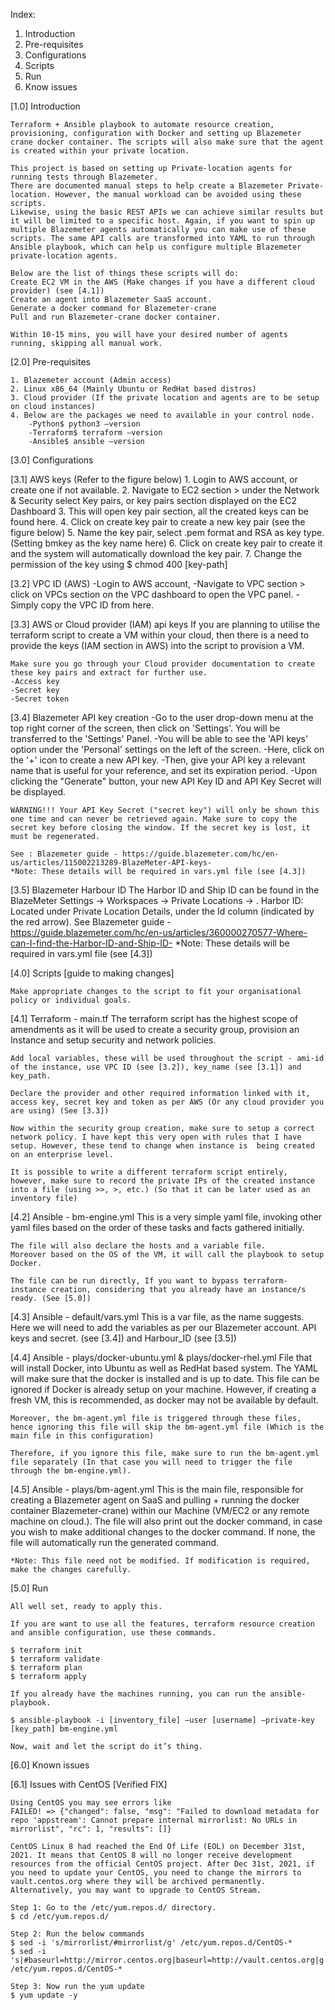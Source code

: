 Index:

1. Introduction
2. Pre-requisites
3. Configurations
4. Scripts
5. Run
6. Know issues

[1.0] Introduction

    Terraform + Ansible playbook to automate resource creation, provisioning, configuration with Docker and setting up Blazemeter crane docker container. The scripts will also make sure that the agent is created within your private location.

    This project is based on setting up Private-location agents for running tests through Blazemeter. 
    There are documented manual steps to help create a Blazemeter Private-location. However, the manual workload can be avoided using these scripts. 
    Likewise, using the basic REST APIs we can achieve similar results but it will be limited to a specific host. Again, if you want to spin up multiple Blazemeter agents automatically you can make use of these scripts. The same API calls are transformed into YAML to run through Ansible playbook, which can help us configure multiple Blazemeter private-location agents. 

    Below are the list of things these scripts will do:
    Create EC2 VM in the AWS (Make changes if you have a different cloud provider) (see [4.1])
    Create an agent into Blazemeter SaaS account. 
    Generate a docker command for Blazemeter-crane
    Pull and run Blazemeter-crane docker container. 

    Within 10-15 mins, you will have your desired number of agents running, skipping all manual work.


[2.0] Pre-requisites

    1. Blazemeter account (Admin access)
    2. Linux x86_64 (Mainly Ubuntu or RedHat based distros)
    3. Cloud provider (If the private location and agents are to be setup on cloud instances)
    4. Below are the packages we need to available in your control node.
        -Python$ python3 —version
        -Terraform$ terraform —version
        -Ansible$ ansible —version


[3.0] Configurations

[3.1] AWS keys (Refer to the figure below) 
    1. Login to AWS account, or create one if not available. 
    2. Navigate to EC2 section > under the Network & Security select Key pairs, or key pairs section displayed on the EC2 Dashboard 
    3. This will open key pair section, all the created keys can be found here. 
    4. Click on create key pair to create a new key pair (see the figure below) 
    5. Name the key pair, select .pem format and RSA as key type. (Setting bmkey as the key name here) 
    6. Click on create key pair to create it and the system will automatically download the key pair. 
    7. Change the permission of the key using $ chmod 400 [key-path] 

[3.2] VPC ID (AWS) 
    -Login to AWS account, 
    -Navigate to VPC section > click on VPCs section on the VPC dashboard to open the VPC panel. 
    -Simply copy the VPC ID from here. 

[3.3] AWS or Cloud provider (IAM) api keys
    If you are planning to utilise the terraform script to create a VM within your cloud, then there is a need to provide the keys (IAM section in AWS) into the script to provision a VM. 

    Make sure you go through your Cloud provider documentation to create these key pairs and extract for further use. 
    -Access key
    -Secret key
    -Secret token


[3.4] Blazemeter API key creation
    -Go to the user drop-down menu at the top right corner of the screen, then click on 'Settings'. You will be transferred to the 'Settings' Panel.
    -You will be able to see the 'API keys' option under the 'Personal' settings on the left of the screen.
    -Here, click on the '+' icon to create a new API key.
    -Then, give your API key a relevant name that is useful for your reference, and set its expiration period.
    -Upon clicking the "Generate" button, your new API Key ID and API Key Secret will be displayed.

    WARNING!!! Your API Key Secret ("secret key") will only be shown this one time and can never be retrieved again. Make sure to copy the secret key before closing the window. If the secret key is lost, it must be regenerated.

    See : Blazemeter guide - https://guide.blazemeter.com/hc/en-us/articles/115002213289-BlazeMeter-API-keys-
    *Note: These details will be required in vars.yml file (see [4.3])


[3.5] Blazemeter Harbour ID
    The Harbor ID and Ship ID can be found in the BlazeMeter Settings -> Workspaces -> Private Locations -> <Your Private Location>. 
    Harbor ID: Located under Private Location Details, under the Id column (indicated by the red arrow).
    See Blazemeter guide - https://guide.blazemeter.com/hc/en-us/articles/360000270577-Where-can-I-find-the-Harbor-ID-and-Ship-ID-
    *Note: These details will be required in vars.yml file (see [4.3])


[4.0] Scripts [guide to making changes]

    Make appropriate changes to the script to fit your organisational policy or individual goals. 

[4.1] Terraform - main.tf
    The terraform script has the highest scope of amendments as it will be used to create a security group, provision an Instance and setup security and network policies. 

    Add local variables, these will be used throughout the script - ami-id of the instance, use VPC ID (see [3.2]), key_name (see [3.1]) and key_path. 

    Declare the provider and other required information linked with it, access key, secret key and token as per AWS (Or any cloud provider you are using) (See [3.3])

    Now within the security group creation, make sure to setup a correct network policy. I have kept this very open with rules that I have setup. However, these tend to change when instance is  being created on an enterprise level. 

    It is possible to write a different terraform script entirely, however, make sure to record the private IPs of the created instance into a file (using >>, >, etc.) (So that it can be later used as an inventory file)


[4.2] Ansible - bm-engine.yml
    This is a very simple yaml file, invoking other yaml files based on the order of these tasks and facts gathered initially.

    The file will also declare the hosts and a variable file. 
    Moreover based on the OS of the VM, it will call the playbook to setup Docker. 

    The file can be run directly, If you want to bypass terraform- instance creation, considering that you already have an instance/s ready. (See [5.0])


[4.3] Ansible - default/vars.yml
    This is a var file, as the name suggests. Here we will need to add the variables as per our Blazemeter account. API keys and secret. (see [3.4]) and Harbour_ID (see [3.5])


[4.4] Ansible - plays/docker-ubuntu.yml & plays/docker-rhel.yml
    File that will install Docker, into Ubuntu as well as RedHat based system. The YAML will make sure that the docker is installed and is up to date. 
    This file can be ignored if Docker is already setup on your machine. However, if creating a fresh VM,  this is recommended, as docker may not be available by default. 

    Moreover, the bm-agent.yml file is triggered through these files, hence ignoring this file will skip the bm-agent.yml file (Which is the main file in this configuration)

    Therefore, if you ignore this file, make sure to run the bm-agent.yml file separately (In that case you will need to trigger the file through the bm-engine.yml). 

[4.5] Ansible - plays/bm-agent.yml
    This is the main file, responsible for creating a Blazemeter agent on SaaS and pulling + running the docker container  Blazemeter-crane) within our Machine (VM/EC2 or any remote machine on cloud.). The file will also print out the docker command, in case you wish to make additional changes to the docker command. If none, the file will automatically run the generated command. 

    *Note: This file need not be modified. If modification is required, make the changes carefully. 


[5.0] Run

    All well set, ready to apply this. 

    If you are want to use all the features, terraform resource creation and ansible configuration, use these commands. 

    $ terraform init
    $ terraform validate
    $ terraform plan
    $ terraform apply

    If you already have the machines running, you can run the ansible-playbook. 

    $ ansible-playbook -i [inventory_file] —user [username] —private-key [key_path] bm-engine.yml

    Now, wait and let the script do it’s thing. 


[6.0] Known issues

[6.1] Issues with CentOS [Verified FIX]

    Using CentOS you may see errors like 
    FAILED! => {"changed": false, "msg": "Failed to download metadata for repo 'appstream': Cannot prepare internal mirrorlist: No URLs in mirrorlist", "rc": 1, "results": []}

    CentOS Linux 8 had reached the End Of Life (EOL) on December 31st, 2021. It means that CentOS 8 will no longer receive development resources from the official CentOS project. After Dec 31st, 2021, if you need to update your CentOS, you need to change the mirrors to vault.centos.org where they will be archived permanently. Alternatively, you may want to upgrade to CentOS Stream.

    Step 1: Go to the /etc/yum.repos.d/ directory.
    $ cd /etc/yum.repos.d/

    Step 2: Run the below commands
    $ sed -i 's/mirrorlist/#mirrorlist/g' /etc/yum.repos.d/CentOS-*
    $ sed -i 's|#baseurl=http://mirror.centos.org|baseurl=http://vault.centos.org|g' /etc/yum.repos.d/CentOS-*

    Step 3: Now run the yum update
    $ yum update -y
